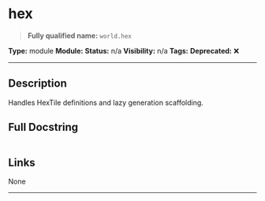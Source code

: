 # hex
> **Fully qualified name:** `world.hex`

**Type:** module
**Module:** 
**Status:** n/a
**Visibility:** n/a
**Tags:** 
**Deprecated:** ❌

---

## Description
Handles HexTile definitions and lazy generation scaffolding.

## Full Docstring
```

```

## Links
None

---
